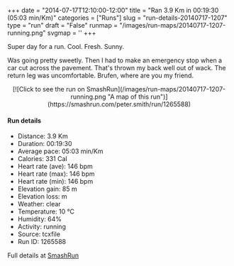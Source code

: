 +++
date = "2014-07-17T12:10:00-12:00"
title = "Ran 3.9 Km in 00:19:30 (05:03 min/Km)"
categories = ["Runs"]
slug = "run-details-20140717-1207"
type = "run"
draft = "False"
runmap = "/images/run-maps/20140717-1207-running.png"
svgmap = '<polyline points="0 67, 2 80, 6 82, 36 53, 41 50, 60 37, 64 35, 70 35, 89 42, 99 32, 100 27, 67 21, 58 18, 78 23, 88 26, 100 27, 99 32, 92 39, 86 42, 67 35, 53 39, 34 50, 26 47">'
+++

Super day for a run. Cool. Fresh. Sunny. 

Was going pretty sweetly. Then I had to make an emergency stop when a car cut across the pavement. That's thrown my back well out of wack. The return leg was uncomfortable. Brufen, where are you my friend. 



<!--more-->

<center>
[![Click to see the run on SmashRun](/images/run-maps/20140717-1207-running.png "A map of this run")](https://smashrun.com/peter.smith/run/1265588)
</center>

#### Run details

* Distance: 3.9 Km
* Duration: 00:19:30
* Average pace: 05:03 min/Km
* Calories: 331 Cal
* Heart rate (ave): 146 bpm
* Heart rate (max): 146 bpm
* Heart rate (min): 146 bpm
* Elevation gain: 85 m
* Elevation loss:  m
* Weather: clear
* Temperature: 10 &deg;C
* Humidity: 64%
* Activity: running
* Source: tcxfile
* Run ID: 1265588

Full details at [SmashRun](https://smashrun.com/peter.smith/run/1265588)